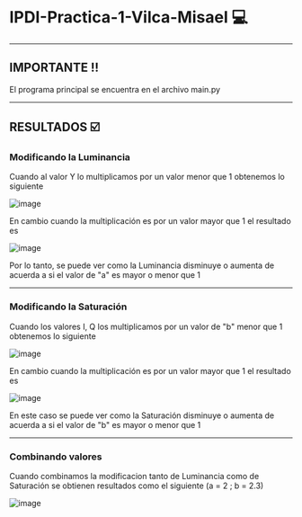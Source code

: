 # IPDI-Practica-1-Vilca-Misael :computer:
---
## IMPORTANTE :bangbang:
El programa principal se encuentra en el archivo main.py

---

## RESULTADOS :ballot_box_with_check:
### Modificando la Luminancia
Cuando al valor Y lo multiplicamos por un valor menor que 1 obtenemos lo siguiente

![image](https://user-images.githubusercontent.com/32141293/186476012-9de5494d-ec59-44ff-a0c3-a061021a8d92.png)


En cambio cuando la multiplicación es por un valor mayor que 1 el resultado es

![image](https://user-images.githubusercontent.com/32141293/186475786-0a8051e9-89a4-4e5a-b3b3-c0f8043c9c10.png)


Por lo tanto, se puede ver como la Luminancia disminuye o aumenta de acuerda a si el valor de "a" es mayor o menor que 1

---

### Modificando la Saturación
Cuando los valores I, Q los multiplicamos por un valor de "b" menor que 1 obtenemos lo siguiente

![image](https://user-images.githubusercontent.com/32141293/186475282-895a6d81-6889-4032-bea0-f31756941193.png)


En cambio cuando la multiplicación es por un valor mayor que 1 el resultado es

![image](https://user-images.githubusercontent.com/32141293/186475360-485cc2de-a440-4f7b-b3bc-ef1198b0d397.png)


En este caso se puede ver como la Saturación disminuye o aumenta de acuerda a si el valor de "b" es mayor o menor que 1

---

### Combinando valores
Cuando combinamos la modificacion tanto de Luminancia como de Saturación se obtienen resultados como el siguiente
(a = 2 ; b = 2.3)

![image](https://user-images.githubusercontent.com/32141293/186475005-831b8ce4-2d63-4a64-9c17-2791655b04da.png)
